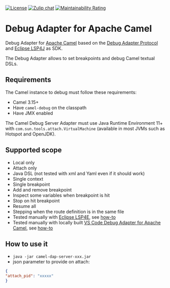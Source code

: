 [![License](https://img.shields.io/badge/license-Apache%202-blue.svg)]()
[![Zulip chat](https://img.shields.io/badge/zulip-join_chat-brightgreen.svg)](https://camel.zulipchat.com/#narrow/stream/258729-camel-tooling)
[![Maintainability Rating](https://sonarcloud.io/api/project_badges/measure?project=camel-tooling_camel-debug-adapter&metric=sqale_rating)](https://sonarcloud.io/summary/new_code?id=camel-tooling_camel-debug-adapter)

# Debug Adapter for Apache Camel

Debug Adapter for [Apache Camel](https://camel.apache.org/) based on the [Debug Adapter Protocol](https://microsoft.github.io/debug-adapter-protocol/) and [Eclipse LSP4J](https://github.com/eclipse/lsp4j) as SDK.

The Debug Adapter allows to set breakpoints and debug Camel textual DSLs.

## Requirements

The Camel instance to debug must follow these requirements:

- Camel 3.15+
- Have `camel-debug` on the classpath
- Have JMX enabled

The Camel Debug Server Adapter must use Java Runtime Environment 11+ with `com.sun.tools.attach.VirtualMachine` (available in most JVMs such as Hotspot and OpenJDK).

## Supported scope

- Local only
- Attach only
- Java DSL (not tested with xml and Yaml even if it should work)
- Single context
- Single breakpoint
- Add and remove breakpoint
- Inspect some variables when breakpoint is hit
- Stop on hit breakpoint
- Resume all
- Stepping when the route definition is in the same file
- Tested manually with [Eclipse LSP4E](https://github.com/eclipse/lsp4e), see [how-to](https://github.com/camel-tooling/camel-dap-client-eclipse#how-to-use-the-debug-adapter-for-apache-camel)
- Tested manually with locally built [VS Code Debug Adapter for Apache Camel](https://github.com/camel-tooling/camel-dap-client-vscode), see [how-to](https://github.com/camel-tooling/camel-dap-client-vscode#how-to-use-it)

## How to use it

- `java -jar camel-dap-server-xxx.jar`
- json parameter to provide on attach:

```json
{
"attach_pid": "xxxxx"
}
```